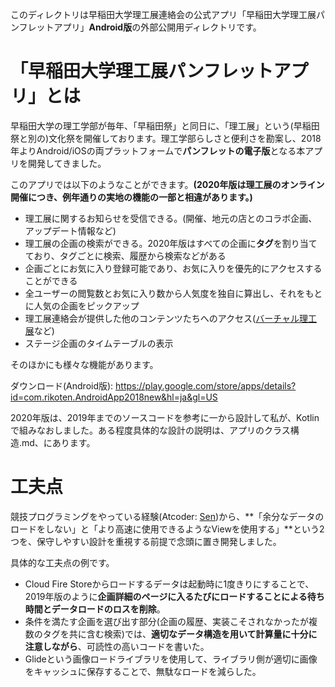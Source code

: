このディレクトリは早稲田大学理工展連絡会の公式アプリ「早稲田大学理工展パンフレットアプリ」**Android版**の外部公開用ディレクトリです。

# 「早稲田大学理工展パンフレットアプリ」とは

早稲田大学の理工学部が毎年、「早稲田祭」と同日に、「理工展」という(早稲田祭と別の)文化祭を開催しております。理工学部らしさと便利さを勘案し、2018年よりAndroid/iOSの両プラットフォームで**パンフレットの電子版**となる本アプリを開発してきました。

このアプリでは以下のようなことができます。**(2020年版は理工展のオンライン開催につき、例年通りの実地の機能の一部と相違があります。)**

- 理工展に関するお知らせを受信できる。(開催、地元の店とのコラボ企画、アップデート情報など)
- 理工展の企画の検索ができる。2020年版はすべての企画に**タグ**を割り当てており、タグごとに検索、履歴から検索などがある
- 企画ごとにお気に入り登録可能であり、お気に入りを優先的にアクセスすることができる
- 全ユーザーの閲覧数とお気に入り数から人気度を独自に算出し、それをもとに人気の企画をピックアップ
- 理工展連絡会が提供した他のコンテンツたちへのアクセス([バーチャル理工展](https://play.google.com/store/apps/details?id=com.RikotenRenrakukai.VirtualRikoten&hl=ja&gl=US)など)
- ステージ企画のタイムテーブルの表示

そのほかにも様々な機能があります。

ダウンロード(Android版): https://play.google.com/store/apps/details?id=com.rikoten.AndroidApp2018new&hl=ja&gl=US

2020年版は、2019年までのソースコードを参考に一から設計して私が、Kotlinで組みなおしました。ある程度具体的な設計の説明は、アプリのクラス構造.md、にあります。

# 工夫点

競技プログラミングをやっている経験(Atcoder: [Sen](https://atcoder.jp/users/Sen?lang=ja))から、**「余分なデータのロードをしない」と「より高速に使用できるようなViewを使用する」**という2つを、保守しやすい設計を重視する前提で念頭に置き開発しました。

具体的な工夫点の例です。

- Cloud Fire Storeからロードするデータは起動時に1度きりにすることで、2019年版のように**企画詳細のページに入るたびにロードすることによる待ち時間とデータロードのロスを削除**。
- 条件を満たす企画を選び出す部分(企画の履歴、実装こそされなかったが複数のタグを共に含む検索)では、**適切なデータ構造を用いて計算量に十分に注意しながら**、可読性の高いコードを書いた。
- Glideという画像ロードライブラリを使用して、ライブラリ側が適切に画像をキャッシュに保存することで、無駄なロードを減らした。